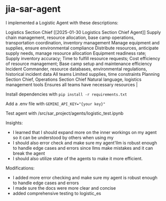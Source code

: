# jia-sar-agent

I implemented a Logistic Agent with these descriptions:


Logistics Section Chief  [[2025-01-30 Logistics Section Chief Agent]]	Supply chain management, resource allocation, base camp operations, transportation coordination, inventory management	Manage equipment and supplies, ensure environmental compliance	Distribute resources, anticipate supply needs, manage resource allocation	Equipment readiness rate; Supply inventory accuracy; Time to fulfill resource requests; Cost efficiency of resource management; Base camp setup and maintenance efficiency	Incident Commander, resource databases, environmental regulations, historical incident data	All teams	Limited supplies, time constraints	Planning Section Chief, Operations Section Chief	Natural language, logistics management tools	Ensures all teams have necessary resources                                     |


Install dependencies with 
``
pip install -r requirements.txt
``

Add a .env file with 
``
GEMINI_API_KEY="{your key}"
``

Test agent with /src/sar_project/agents/logistic_test.ipynb


Insights:


- I learned that I should expand more on the inner workings on my agent so it can be understood by others when using my 
- I should also error check and make sure my agent'llm is robust enough to handle edge cases and errors since llms make mistakes and it can break the agent
- I should also utilize state of the agents to make it more efficient.

Modifications:

- I added more error checking and make sure my agent is robust enough to handle edge cases and errors
- I made sure the docs were more clear and concise
- added comprehensive testing to logistic_es
